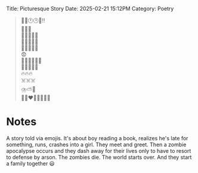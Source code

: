 Title: Picturesque Story
Date: 2025-02-21 15:12PM
Category: Poetry

> 👦📖🕐🕑⏰‼️<br>
🏃‍♂️💨<br>
🏃‍♀️💥💫🤕<br>
👋👧👋👦😅<br>
🧟🧟‍♂️🧟‍♀️<br>
😨<br>
🏃‍♂️🏃‍♀️💨💨<br>
🧟🧟‍♂️🧟‍♀️<br>
🔥🔥🔥<br>
☠️☠️☠️<br>
⛈️⛅🌈<br>
👫👩‍❤️‍💋‍👨👨‍👩‍👧

# Notes

A story told via emojis. It's about boy reading a book, realizes he's late for something, runs, crashes into a girl. They meet and greet. Then a zombie apocalypse occurs and they dash away for their lives only to have to resort to defense by arson. The zombies die. The world starts over. And they start a family together 😃

